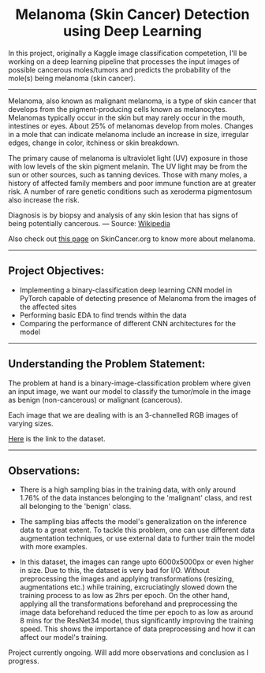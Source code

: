 <h1 align = 'center'> Melanoma (Skin Cancer) Detection using Deep Learning</h1>

In this project, originally a Kaggle image classification competetion, I'll be working on a deep learning pipeline that processes the input images of possible cancerous moles/tumors and predicts the probability of the mole(s) being melanoma (skin cancer). 

---

 Melanoma, also known as malignant melanoma, is a type of skin cancer that develops from the pigment-producing cells known as melanocytes. Melanomas typically occur in the skin but may rarely occur in the mouth, intestines or eyes. About 25% of melanomas develop from moles. Changes in a mole that can indicate melanoma include an increase in size, irregular edges, change in color, itchiness or skin breakdown.  
 
The primary cause of melanoma is ultraviolet light (UV) exposure in those with low levels of the skin pigment melanin. The UV light may be from the sun or other sources, such as tanning devices. Those with many moles, a history of affected family members and poor immune function are at greater risk. A number of rare genetic conditions such as xeroderma pigmentosum also increase the risk.

Diagnosis is by biopsy and analysis of any skin lesion that has signs of being potentially cancerous. 
— Source: [Wikipedia](https://en.wikipedia.org/wiki/Melanoma#:~:text=Melanoma%2C%20also%20known%20as%20malignant,or%20eye%20(uveal%20melanoma).)

Also check out [this page](https://www.skincancer.org/skin-cancer-information/melanoma/) on SkinCancer.org to know more about melanoma.

---
<h2>Project Objectives:</h2>

* Implementing a binary-classification deep learning CNN model in PyTorch capable of detecting presence of Melanoma from the images of the affected sites
* Performing basic EDA to find trends within the data
* Comparing the performance of different CNN architectures for the model

---

<h2>Understanding the Problem Statement:</h2>

The problem at hand is a binary-image-classification problem where given an input image, we want our model to classify the tumor/mole in the image as benign (non-cancerous) or malignant (cancerous).

Each image that we are dealing with is an 3-channelled RGB images of varying sizes. 

[Here](https://www.kaggle.com/c/siim-isic-melanoma-classification/data) is the link to the dataset.

---

<h2>Observations:</h2>

* There is a high sampling bias in the training data, with only around 1.76% of the data instances belonging to the 'malignant' class, and rest all belonging to the 'benign' class.

* The sampling bias affects the model's generalization on the inference data to a great extent. To tackle this problem, one can use different data augmentation techniques, or use external data to further train the model with more examples.

* In this dataset, the images can range upto 6000x5000px or even higher in size. Due to this, the dataset is very bad for I/O. Without preprocessing the images and applying transformations (resizing, augmentations etc.) while training, excruciatingly slowed down the training process to as low as 2hrs per epoch. On the other hand, applying all the transformations beforehand and preprocessing the image data beforehand reduced the time per epoch to as low as around 8 mins for the ResNet34 model, thus significantly improving the training speed. This shows the importance of data preprocessing and how it can affect our model's training.

Project currently ongoing. Will add more observations and conclusion as I progress.


